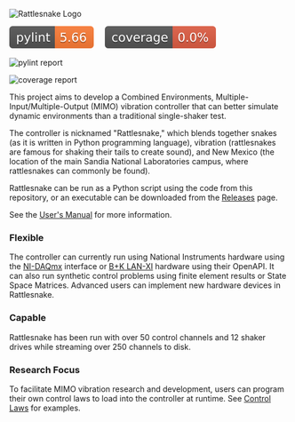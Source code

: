 ![Rattlesnake Logo](/logo/Rattlesnake_Logo_Banner.png)

![Pylint](./badges/pylint.svg) &nbsp;&nbsp;&nbsp; ![Coverage](./badges/coverage.svg)


![pylint report](https://sandialabs.github.io/rattlesnake-vibration-controller/reports/pylint/)

![coverage report](https://sandialabs.github.io/rattlesnake-vibration-controller/reports/coverage/)

This project aims to develop a Combined Environments, Multiple-Input/Multiple-Output (MIMO) vibration
controller that can better simulate dynamic environments than a traditional single-shaker test.

The controller is nicknamed "Rattlesnake," which blends together snakes (as it is written in Python programming language), 
vibration (rattlesnakes are famous for shaking their tails to create sound),
and New Mexico (the location of the main Sandia National Laboratories campus, where rattlesnakes can commonly be found).

Rattlesnake can be run as a Python script using the code from this repository, or an executable can be downloaded from the [Releases](https://github.com/sandialabs/rattlesnake-vibration-controller/releases) page.

See the [User's Manual](https://github.com/sandialabs/rattlesnake-vibration-controller/releases/download/v3.0.0/Rattlesnake.pdf) for more information.

### Flexible

The controller can currently run using National Instruments hardware using the [NI-DAQmx](https://knowledge.ni.com/KnowledgeArticleDetails?id=kA00Z000000P8baSAC&l=en-US)
interface or [B+K LAN-XI](https://www.bksv.com/en/instruments/daq-data-acquisition/lan-xi-daq-system) hardware using their OpenAPI.
It can also run synthetic control problems using finite element results or State Space Matrices.  Advanced users can implement new hardware devices in Rattlesnake.

### Capable

Rattlesnake has been run with over 50 control channels and 12 shaker drives while streaming over 250 channels to disk.

### Research Focus

To facilitate MIMO vibration research and development, users can program their own control laws to load into the controller at runtime.
See [Control Laws](https://github.com/sandialabs/rattlesnake-vibration-controller/tree/main/control_laws) for examples.
